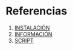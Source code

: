 # Referencias
1. [INSTALACIÓN](https://howto88.com/es/como-instalar-chocolatey-en-windows-11-usando-powershell)
2. [INFORMACIÓN](https://ciberninjas.com/chocolatey/#%F0%9F%91%A8%E2%80%8D%F0%9F%92%BB-%C2%BFQue-es-Chocolatey)
3. [SCRIPT](https://conpilar.kryptonsolid.com/como-instalar-y-usar-chocolatey-un-sabroso-administrador-de-paquetes-para-windows-10/)